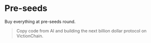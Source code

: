 # Pre-seeds
Buy everything at pre-seeds round.

> Copy code from AI and building the next billion dollar protocol on VictionChain.
